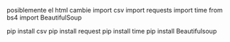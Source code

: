 posiblemente el html cambie
import csv
import requests
import time
from bs4 import BeautifulSoup

pip install csv
pip install request
pip install time
pip install Beautifulsoup
